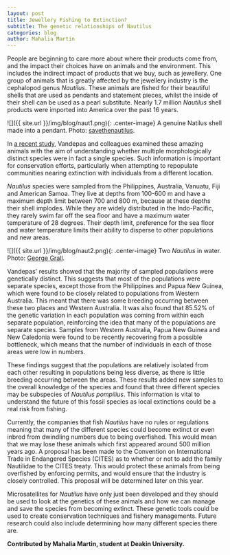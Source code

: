```yaml
---
layout: post
title: Jewellery Fishing to Extinction?
subtitle: The genetic relationships of Nautilus
categories: blog
author: Mahalia Martin
---
```


People are beginning to care more about where their products come from, and the impact their choices have on animals and the environment. This includes the indirect impact of products that we buy, such as jewellery. One group of animals that is greatly affected by the jewellery industry is the cephalopod genus _Nautilus_. These animals are fished for their beautiful shells that are used as pendants and statement pieces, whilst the inside of their shell can be used as a pearl substitute. Nearly 1.7 million _Nautilus_ shell products were imported into America over the past 16 years.

![]({{ site.url }}/img/blog/naut1.png){: .center-image}
<span class="caption text-muted">A genuine Natilus shell made into a pendant. Photo: [savethenautilus](http://savethenautilus.com).</span>

In [a recent study](http://dx.doi.org/10.1002/ece3.2248), Vandepas and colleagues examined these amazing animals with the aim of understanding whether multiple morphologically distinct species were in fact a single species. Such information is important for conservation efforts, particularly when attempting to repopulate communities nearing extinction with individuals from a different location.

_Nautilus_ species were sampled from the Philippines, Australia, Vanuatu, Fiji and American Samoa. They live at depths from 100-600 m and have a maximum depth limit between 700 and 800 m, because at these depths their shell implodes. While they are widely distributed in the Indo-Pacific, they rarely swim far off the sea floor and have a maximum water temperature of 28 degrees. Their depth limit, preference for the sea floor and water temperature limits their ability to disperse to other populations and new areas.

![]({{ site.url }}/img/blog/naut2.png){: .center-image}
<span class="caption text-muted"> Two _Nautilus_ in water. Photo: [George Grall](http://www.aqua.org/explore/animals/chambered-nautilus).</span>

Vandepas' results showed that the majority of sampled populations were genetically distinct. This suggests that most of the populations were separate species, except those from the Philippines and Papua New Guinea, which were found to be closely related to populations from Western Australia. This meant that there was some breeding occurring between these two places and Western Australia. It was also found that 85.52% of the genetic variation in each population was coming from within each separate population, reinforcing the idea that many of the populations are separate species. Samples from Western Australia, Papua New Guinea and New Caledonia were found to be recently recovering from a possible bottleneck, which means that the number of individuals in each of those areas were low in numbers.

These findings suggest that the populations are relatively isolated from each other resulting in populations being less diverse, as there is little breeding occurring between the areas. These results added new samples to the overall knowledge of the species and found that three different species may be subspecies of _Nautilus pompilius_. This information is vital to understand the future of this fossil species as local extinctions could be a real risk from fishing.

Currently, the companies that fish _Nautilus_ have no rules or regulations meaning that many of the different species could become extinct or even inbred from dwindling numbers due to being overfished. This would mean that we may lose these animals which first appeared around 500 million years ago. A proposal has been made to the Convention on International Trade in Endangered Species (CITES) as to whether or not to add the family Nautilidae to the CITES treaty. This would protect these animals from being overfished by enforcing permits, and would ensure that the industry is closely controlled. This proposal will be determined later on this year.

Microsatellites for _Nautilus_ have only just been developed and they should be used to look at the genetics of these animals and how we can manage and save the species from becoming extinct. These genetic tools could be used to create conservation techniques and fishery managements. Future research could also include determining how many different species there are.

**Contributed by Mahalia Martin, student at Deakin University.**
